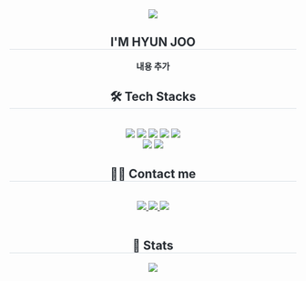 <div align= "center">
    <img src="https://capsule-render.vercel.app/api?type=waving&color=bababa&height=240&text=&animation=&fontColor=ffffff&fontSize=60" />
    </div>
    <div align= "center"> 
    <h2 style="border-bottom: 1px solid #d8dee4; color: #282d33;"> I'M HYUN JOO </h2>  
    <div style="font-weight: 700; font-size: 15px; text-align: center; color: #282d33;"> 내용 추가 </div> 
    </div>
    <div align= "center">
    <h2 style="border-bottom: 1px solid #d8dee4; color: #282d33;"> 🛠️ Tech Stacks </h2> <br> 
    <div style="margin: 0 auto; text-align: center;" align= "center"> <img src="https://img.shields.io/badge/C-A8B9CC?style=flat-square&logo=C&logoColor=white">
          <img src="https://img.shields.io/badge/C++-00599C?style=flat-square&logo=C%2B%2B&logoColor=white">
          <img src="https://img.shields.io/badge/Django-092E20?style=flat-square&logo=Django&logoColor=white">
          <img src="https://img.shields.io/badge/Python-3776AB?style=flat-square&logo=Python&logoColor=white">
          <img src="https://img.shields.io/badge/Javascript-F7DF1E?style=flat-square&logo=Javascript&logoColor=white">
          <br/><img src="https://img.shields.io/badge/Github-181717?style=flat-square&logo=Github&logoColor=white">
          <img src="https://img.shields.io/badge/Git-F05032?style=flat-square&logo=Git&logoColor=white">
          </div>
    </div>
    <div align= "center">
    <h2 style="border-bottom: 1px solid #d8dee4; color: #282d33;"> 🧑‍💻 Contact me </h2> <br> 
    <div align= "center"> <a href=https://www.instagram.com/hj0o.o0/> <img src="https://img.shields.io/badge/Instagram-E4405F?style=flat-square&logo=Instagram&logoColor=white&link=https://www.instagram.com/hj0o.o0/"> </a>
         <a href=https://enshrined-reading-d4f.notion.site/I-M-HYUN-JOO-128b26fee3d9805486c4eca84101053c> <img src="https://img.shields.io/badge/Notion-000000?style=flat-square&logo=Notion&logoColor=white&link=https://enshrined-reading-d4f.notion.site/I-M-HYUN-JOO-128b26fee3d9805486c4eca84101053c"> </a>
         <a href=mailto:ihjkong@naver.com> <img src="https://img.shields.io/badge/Gmail-EA4335?style=flat-square&logo=Gmail&logoColor=white&link=mailto:ihjkong@naver.com"> </a>
          </div>  <br> 
    <div align= "center">  </div> 
    </div>
    <div align= "center"> 
    <h2 style="border-bottom: 1px solid #d8dee4; color: #282d33;"> 🏅 Stats </h2> <div align= "center"> <img src="https://github-readme-stats.vercel.app/api/top-langs/?username=HJ0oo&layout=compact&bg_color=180,00000000,&title_color=000000&text_color=000000"
           /> </div> 
    </div>
    